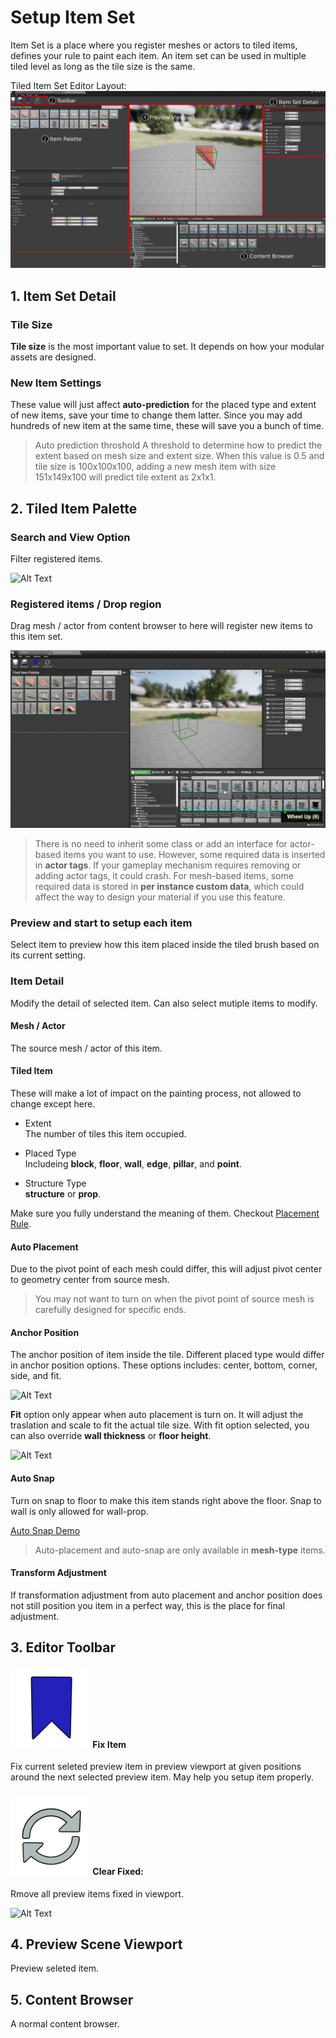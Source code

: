 
# Setup Item Set

Item Set is a place where you register meshes or actors to tiled items, defines your rule to paint each item.
An item set can be used in multiple tiled level as long as the tile size is the same.


Tiled Item Set Editor Layout:
![Tiled Item Set Editor](../_media/ItemSet.png ':size=800')
## 1. Item Set Detail

### Tile Size
**Tile size** is the most important value to set. It depends on how your modular assets are designed.

### New Item Settings

These value will just affect **auto-prediction** for the placed type and extent of new items, save your time to change them latter.
Since you may add hundreds of new item at the same time, these will save you a bunch of time.

> Auto prediction throshold 
> A threshold to determine how to predict the extent based on mesh size and extent size. When this value is 0.5 and tile size is 100x100x100, adding a new mesh item with size 151x149x100 will predict tile extent as 2x1x1.


## 2. Tiled Item Palette

### Search and View Option

Filter registered items.

![Alt Text](../_media/DemoGIF/SearchFilter.gif)

### Registered items / Drop region

Drag mesh / actor from content browser to here will register new items to this item set. 

![Alt Text](../_media/DemoGIF/Create.gif)

> There is no need to inherit some class or add an interface for actor-based items you want to use. However, some required data is inserted in **actor tags**. If your gameplay mechanism requires removing or adding actor tags, it could crash. 
> For mesh-based items, some required data is stored in **per instance custom data**, which could affect the way to design your material if you use this feature.

### Preview and start to setup each item

Select item to preview how this item placed inside the tiled brush based on its current setting.  

### Item Detail

Modify the detail of selected item. Can also select mutiple items to modify.

#### Mesh / Actor

The source mesh / actor of this item.

#### Tiled Item

These will make a lot of impact on the painting process, not allowed to change except here.  

- Extent  
  The number of tiles this item occupied.

- Placed Type  
  Includeing **block**, **floor**, **wall**, **edge**, **pillar**, and **point**.

- Structure Type  
  **structure** or **prop**.


Make sure you fully understand the meaning of them. Checkout [Placement Rule](/Guide/PlacementRule). 

#### Auto Placement
Due to the pivot point of each mesh could differ, this will adjust pivot center to geometry center from source mesh.

> You may not want to turn on when the pivot point of source mesh is carefully designed for specific ends. 

#### Anchor Position

The anchor position of item inside the tile. Different placed type would differ in anchor position options.
These options includes: center, bottom, corner, side, and fit.

![Alt Text](../_media/DemoGIF/AutoPlacement.gif)

**Fit** option only appear when auto placement is turn on. It will adjust the traslation and scale to fit the actual tile size.
With fit option selected, you can also override **wall thickness** or **floor height**.

![Alt Text](../_media/DemoGIF/Fit.gif)

#### Auto Snap
 
Turn on snap to floor to make this item stands right above the floor. Snap to wall is only allowed for wall-prop. 

[Auto Snap Demo](/Guide/TiledLevelEditTools?id=-auto-snap-n)

> Auto-placement and auto-snap are only available in **mesh-type** items.

#### Transform Adjustment

If transformation adjustment from auto placement and anchor position does not still position you item in a perfect way, this is the place for final adjustment.


## 3. Editor Toolbar
#### ![icon](../_media/icons/FixItem_128x.png ':size=32 :no-zoom' ) Fix Item

Fix current seleted preview item in preview viewport at given positions around the next selected preview item. May help you setup item properly.

#### ![icon](../_media/icons/UpdateLevels_128x.png ':size=32 :no-zoom') Clear Fixed:

Rmove all preview items fixed in viewport.

![Alt Text](../_media/DemoGIF/Fixed.gif)

## 4. Preview Scene Viewport

Preview seleted item. 

## 5. Content Browser

A normal content browser. 
